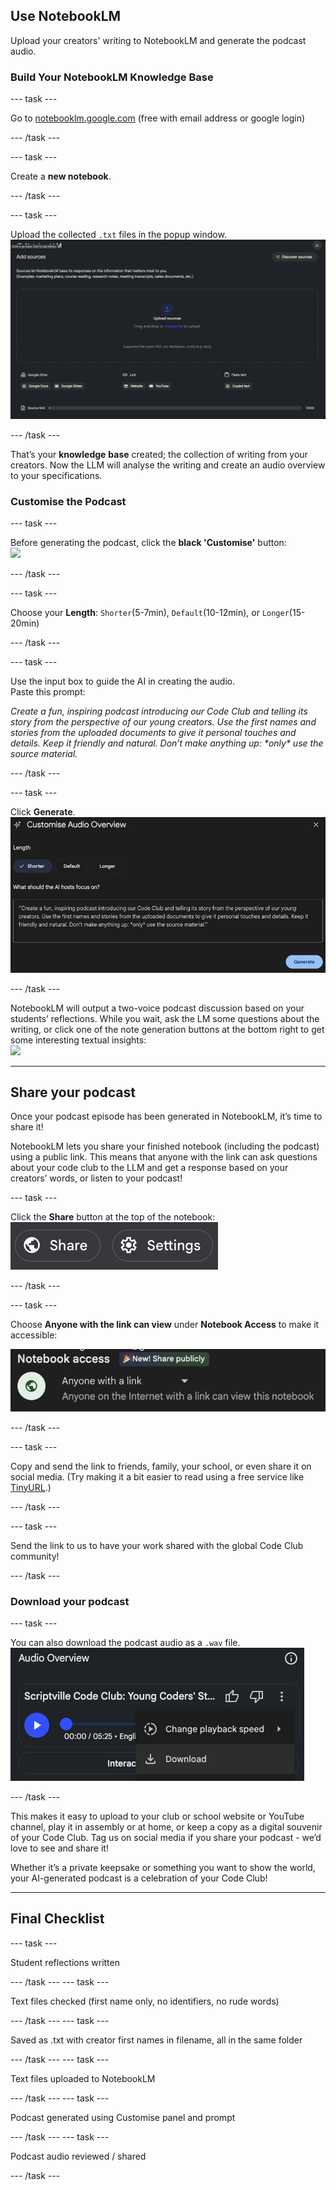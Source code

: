 ## Use NotebookLM
Upload your creators' writing to NotebookLM and generate the podcast audio.



### Build Your NotebookLM Knowledge Base

--- task ---

Go to [notebooklm.google.com](http://notebooklm.google.com) (free with email address or google login)

--- /task ---

--- task ---

Create a **new notebook**.

--- /task ---

--- task ---

Upload the collected `.txt` files in the popup window.
![](images/add_sources.png)

--- /task ---

That’s your **knowledge** **base** created; the collection of writing from your creators. Now the LLM will analyse the writing and create an audio overview to your specifications.

### Customise the Podcast 

--- task ---

Before generating the podcast, click the **black 'Customise'** button:  
![](images/audio_overview)

--- /task ---

--- task ---

Choose your **Length**: `Shorter`(5-7min), `Default`(10-12min), or `Longer`(15-20min)  

--- /task ---

--- task ---

Use the input box to guide the AI in creating the audio.   
   Paste this prompt:

   *Create a fun, inspiring podcast introducing our Code Club and telling its story from the perspective of our young creators. Use the first names and stories from the uploaded documents to give it personal touches and details. Keep it friendly and natural. Don’t make anything up: \*only\* use the source material.*

--- /task ---

--- task ---

Click **Generate**.
![](images/customise_audio.png)

--- /task ---


NotebookLM will output a two-voice podcast discussion based on your students’ reflections. While you wait, ask the LM some questions about the writing, or click one of the note generation buttons at the bottom right to get some interesting textual insights:  
![](images/note_buttons.png)  

---

## **Share your podcast**

Once your podcast episode has been generated in NotebookLM, it’s time to share it!

NotebookLM lets you share your finished notebook (including the podcast) using a public link. This means that anyone with the link can ask questions about your code club to the LLM and get a response based on your creators’ words, or listen to your podcast\! 

--- task ---

Click the **Share** button at the top of the notebook:
![](images/share.png)

--- /task ---

--- task ---

Choose **Anyone with the link can view** under **Notebook Access** to make it accessible: 

![](images/link.png)

--- /task ---

--- task ---

Copy and send the link to friends, family, your school, or even share it on social media. (Try making it a bit easier to read using a free service like [TinyURL](https://tinyurl.com/).)

--- /task ---

--- task ---

Send the link to us to have your work shared with the global Code Club community!

--- /task ---

### Download your podcast

--- task ---

You can also download the podcast audio as a `.wav` file. 
![](images/download.png)


--- /task ---

This makes it easy to upload to your club or school website or YouTube channel, play it in assembly or at home, or keep a copy as a digital souvenir of your Code Club. Tag us on social media if you share your podcast - we’d love to see and share it!

Whether it’s a private keepsake or something you want to show the world, your AI-generated podcast is a celebration of your Code Club!  

---

## Final Checklist

--- task ---

Student reflections written  

--- /task ---
--- task ---

Text files checked (first name only, no identifiers, no rude words) 

--- /task ---
--- task ---

Saved as .txt with creator first names in filename, all in the same folder 

--- /task --- 
--- task ---
 
 Text files uploaded to NotebookLM  

--- /task ---
--- task ---

Podcast generated using Customise panel and prompt  

--- /task ---
--- task ---

Podcast audio reviewed / shared

--- /task ---
